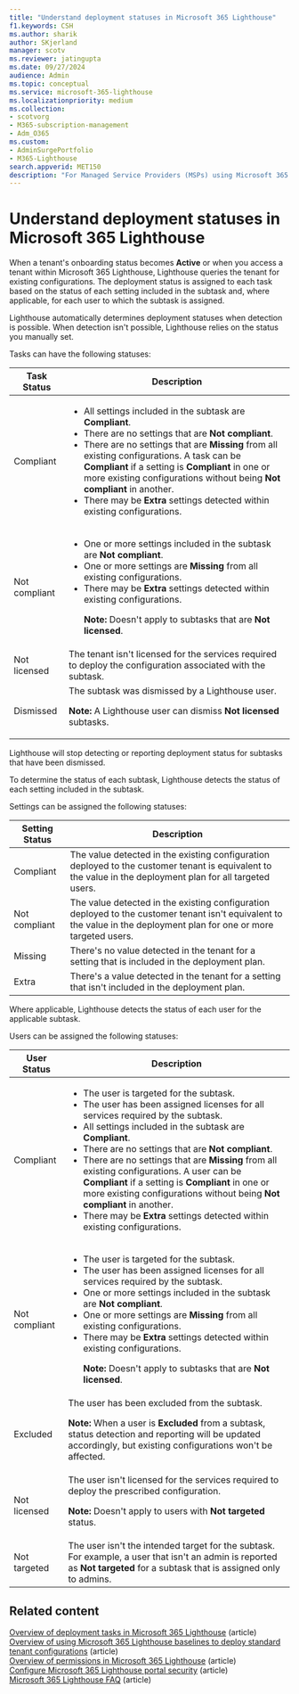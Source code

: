 ```yaml
---
title: "Understand deployment statuses in Microsoft 365 Lighthouse"
f1.keywords: CSH
ms.author: sharik
author: SKjerland
manager: scotv
ms.reviewer: jatingupta
ms.date: 09/27/2024
audience: Admin
ms.topic: conceptual
ms.service: microsoft-365-lighthouse
ms.localizationpriority: medium
ms.collection:
- scotvorg
- M365-subscription-management
- Adm_O365
ms.custom:
- AdminSurgePortfolio
- M365-Lighthouse                         
search.appverid: MET150
description: "For Managed Service Providers (MSPs) using Microsoft 365 Lighthouse, learn how to understand deployment statuses in Lighthouse."
---
```


# Understand deployment statuses in Microsoft 365 Lighthouse

When a tenant's onboarding status becomes **Active** or when you access a tenant within Microsoft 365 Lighthouse, Lighthouse queries the tenant for existing configurations. The deployment status is assigned to each task based on the status of each setting included in the subtask and, where applicable, for each user to which the subtask is assigned.

Lighthouse automatically determines deployment statuses when detection is possible. When detection isn't possible, Lighthouse relies on the status you manually set.

Tasks can have the following statuses:

|Task  Status|Description|
|---|---|
|Compliant|<ul><li>All settings included in the subtask are **Compliant**.</li><li>There are no settings that are **Not compliant**.</li><li>There are no settings that are **Missing** from all existing configurations. A task can be **Compliant** if a setting is **Compliant** in one or more existing configurations without being **Not compliant** in another.</li><li>There may be **Extra** settings detected within existing configurations.</li></ul>|
|Not compliant|<ul><li>One or more settings included in the subtask are **Not compliant**.</li><li>One or more settings are **Missing** from all existing configurations.</li><li>There may be **Extra** settings detected within existing configurations.</li><p>**Note:** Doesn't apply to subtasks that are **Not licensed**. </p></ul>|
|Not licensed|The tenant isn't licensed for the services required to deploy the configuration associated with the subtask.|
|Dismissed|The subtask was dismissed by a Lighthouse user.<p>**Note:** A Lighthouse user can dismiss **Not licensed** subtasks.</p>|

Lighthouse will stop detecting or reporting deployment status for subtasks that have been dismissed.

To determine the status of each subtask, Lighthouse detects the status of each setting included in the subtask.

Settings can be assigned the following statuses:

|Setting Status|Description|
|---|---|
|Compliant|The value detected in the existing configuration deployed to the customer tenant is equivalent to the value in the deployment plan for all targeted users.|
|Not compliant|The value detected in the existing configuration deployed to the customer tenant isn't equivalent to the value in the deployment plan for one or more targeted users.|
|Missing|There's no value detected in the tenant for a setting that is included in the deployment plan.|
|Extra|There's a value detected in the tenant for a setting that isn't included in the deployment plan.|

Where applicable, Lighthouse detects the status of each user for the applicable subtask.

Users can be assigned the following statuses:

|User Status|Description|
|---|---|
|Compliant|<ul><li>The user is targeted for the subtask.</li><li>The user has been assigned licenses for all services required by the subtask.</li><li>All settings included in the subtask are **Compliant**.</li><li>There are no settings that are **Not compliant**.</li><li>There are no settings that are **Missing** from all existing configurations. A user can be **Compliant** if a setting is **Compliant** in one or more existing configurations without being **Not compliant** in another.</li><li>There may be **Extra** settings detected within existing configurations.</li></ul>|
|Not compliant|<ul><li>The user is targeted for the subtask.</li><li>The user has been assigned licenses for all services required by the subtask.</li><li>One or more settings included in the subtask are **Not compliant**.</li><li>One or more settings are **Missing** from all existing configurations.</li><li>There may be **Extra** settings detected within existing configurations.</li><p>**Note:** Doesn't apply to subtasks that are **Not licensed**.</p></ul>|
|Excluded|The user has been excluded from the subtask.<p>**Note:** When a user is **Excluded** from a subtask, status detection and reporting will be updated accordingly, but existing configurations won't be affected.</p>|
|Not licensed|The user isn't licensed for the services required to deploy the prescribed configuration.<p>**Note:** Doesn't apply to users with **Not targeted** status.</p>|
|Not targeted|The user isn't the intended target for the subtask. For example, a user that isn't an admin is reported as **Not targeted** for a subtask that is assigned only to admins.|

## Related content

[Overview of deployment tasks in Microsoft 365 Lighthouse](m365-lighthouse-overview-deployment-task.md) (article)\
[Overview of using Microsoft 365 Lighthouse baselines to deploy standard tenant configurations](m365-lighthouse-deploy-standard-tenant-configurations-overview.md) (article)\
[Overview of permissions in Microsoft 365 Lighthouse](m365-lighthouse-overview-of-permissions.md) (article)\
[Configure Microsoft 365 Lighthouse portal security](m365-lighthouse-configure-portal-security.md) (article)\
[Microsoft 365 Lighthouse FAQ](m365-lighthouse-faq.yml) (article)
